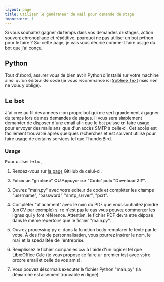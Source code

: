 ```yaml
---
layout: page
title: Utiliser le générateur de mail pour demande de stage
importance: 1
---
```


Si vous souhaitez gagner du temps dans vos demandes de stages, action souvent chronophage et répétitive, pourquoi ne pas utiliser un bot python pour le faire ? Sur cette page, je vais vous décrire comment faire usage du bot que j'ai conçu.

## Python
Tout d'abord, assurer vous de bien avoir Python d'installé sur votre machine ainsi qu'un éditeur de code (je vous recommande ici [Sublime Text](https://www.sublimetext.com/) mais rien ne vous y oblige).

## Le bot

J'ai crée au fil des années mon propre bot qui me sert grandement à gagner du temps lors de mes demandes de stages. Il vous sera simplement demander de disposer d'une email afin que le bot puisse en faire usage pour envoyer des mails ansi que d'un accès SMTP à celle-ci. Cet accès est facilement trouvable après quelques recherches et est souvent utilisé pour faire usage de certains services tel que ThunderBird.

### Usage
Pour utiliser le bot,

1. Rendez-vous sur [la page](https://github.com/mpek29/internshipEmailGenerator) GitHub de celui-ci.

2. Faites un "git clone" OU Appuyer sur "Code" puis "Download ZIP".

3. Ouvrez "main.py" avec votre editeur de code et compléter les champs "username", "password", "smtp_server", "port".

4. Compléter "attachment" avec le nom du PDF que vous souhaitez joindre (un CV par exemple) si ce n'est pas le cas vous pouvez commenter les lignes qui y font référence. Attention, le fichier PDF devra etre déposé dans le même répertoire que le fichier "main.py".

5. Ouvrez processing.py et dans la fonction body remplacer le texte par le votre. À des fins de personnalisation, vous pourrez insérer le nom, le mail et la specialitée de l'entreprise.

6. Remplissez le fichier companies.csv à l'aide d'un logiciel tel que LibreOffice Calc (je vous propose de faire un premier test avec votre propre email et celle de vos amis).

7. Vous pouvez désormais executer le fichier Python "main.py" (la démarche est aisément trouvable en ligne).
